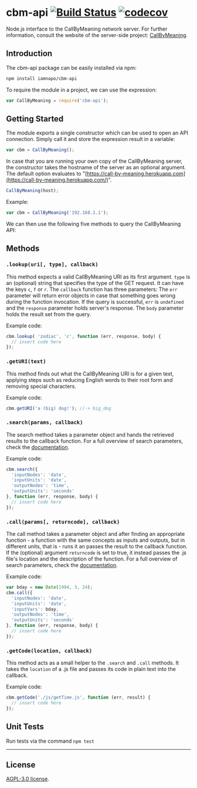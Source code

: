 # cbm-api    [![Build Status](https://travis-ci.com/iamnapo/cbm-api.svg?token=dPuvXqxKaaMT7sVBkN1H&branch=master)](https://travis-ci.com/iamnapo/cbm-api) [![codecov](https://codecov.io/gh/iamnapo/cbm-api/branch/master/graph/badge.svg?token=CSMrm2a8S1)](https://codecov.io/gh/iamnapo/cbm-api)

Node.js interface to the CallByMeaning network server. For further information, consult the website of the server-side project: [CallByMeaning](https://github.com/iamnapo/CallByMeaning).

## Introduction

The cbm-api package can be easily installed via npm:

``` bash
npm install iamnapo/cbm-api
```

To require the module in a project, we can use the expression:

```javascript
var CallByMeaning = require('cbm-api');
```

## Getting Started

The module exports a single constructor which can be used to open an API connection. Simply call it and store the expression result in a variable:

``` javascript
var cbm = CallByMeaning();
```

In case that you are running your own copy of the CallByMeaning server, the constructor takes the hostname of the server as an optional argument. The default option evaluates to "[https://call-by-meaning.herokuapp.com](https://call-by-meaning.herokuapp.com/)".

```javascript
CallByMeaning(host);
```

Example:

```javascript
var cbm = CallByMeaning('192.168.1.1');
```

We can then use the following five methods to query the CallByMeaning API:

## Methods

### `.lookup(uri[, type], callback)`

This method expects a valid CallByMeaning URI as its first argument.
`type` is an (optional) string that specifies the type of the GET request. It can have the keys `c`, `f` or `r`. The `callback` function has three parameters: The `err` parameter will return error objects in case that something goes
wrong during the function invocation. If the query is successful, `err` is `undefined` and the `response` parameter holds server's response. The `body` parameter holds the result set from the query.

Example code:

```javascript
cbm.lookup( 'zodiac', 'c', function (err, response, body) {
  // insert code here
});
```

### `.getURI(text)`

This method finds out what the CallByMeaning URI is for a given text, applying steps such as reducing English words to their root form and removing special characters.

Example code:

```javascript
cbm.getURI('a (big) dog!'); //-> big_dog
```

### `.search(params, callback)`

The search method takes a parameter object and hands the retrieved results to the callback function. For a full overview of search parameters, check the [documentation](https://github.com/iamnapo/CallByMeaning/docs).

Example code:

```javascript
cbm.search({
  'inputNodes': 'date',
  'inputUnits': 'date',
  'outputNodes': 'time',
  'outputUnits': 'seconds'
}, function (err, response, body) {
  // insert code here
});
```

### `.call(params[, returncode], callback)`

The call method takes a parameter object and after finding an appropriate function - a function with the same concepts as inputs and outputs, but in different units, that is - runs it an passes the result to the callback function. If the (optional) argument `returncode` is set to true, it instead passes the .js file's location and the description of the function. For a full overview of search parameters, check the [documentation](https://github.com/iamnapo/CallByMeaning/docs).

Example code:

```javascript
var bday = new Date(1994, 3, 24);
cbm.call({
  'inputNodes': 'date',
  'inputUnits': 'date',
  'inputVars': bday,
  'outputNodes': 'time',
  'outputUnits': 'seconds'
}, function (err, response, body) {
  // insert code here
});
```

### `.getCode(location, callback)`

This method acts as a small helper to the `.search` and `.call` methods. It takes the `location` of a .js file and passes its code in plain text into the callback.

Example code:

```javascript
cbm.getCode('./js/getTime.js', function (err, result) {
  // insert code here
});
```

## Unit Tests

Run tests via the command `npm test`

---

## License

[AGPL-3.0 license](https://opensource.org/licenses/AGPL-3.0).
